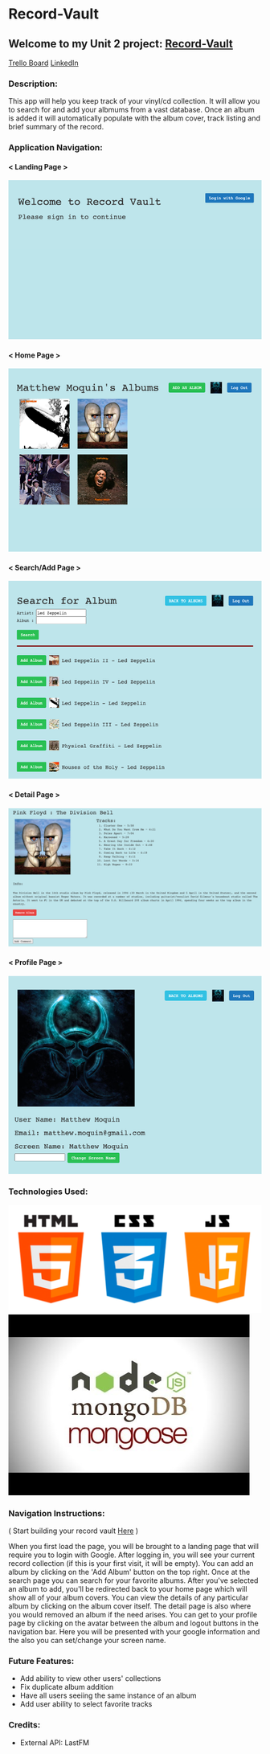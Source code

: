 # Record-Vault
## Welcome to my Unit 2 project: [Record-Vault](https://mjm-record-vault.herokuapp.com/)

[Trello Board](https://trello.com/b/9T4xujUM/ga-record-vault)
[LinkedIn](https://www.linkedin.com/in/matthewmoquin/)

### Description:
This app will help you keep track of your vinyl/cd collection. It will allow you to search for and add your albmums from a vast database. Once an album is added it will automatically populate with the album cover, track listing and brief summary of the record.

### Application Navigation:
#### < Landing Page \>
![Login Page](assets/initial_screen.png)

#### < Home Page \>
![Home Page](assets/home_page.png)

#### < Search/Add Page \>
![Search/Add Page](assets/search_results.png)

#### < Detail Page \>
![Detail Page](assets/detail_page.png)

#### < Profile Page \>
![Profile Page](assets/profile_page.png)

### Technologies Used:

![Front End](assets/html_css_js.png)
![Back End](assets/back_end.jpg)

### Navigation Instructions:

( Start building your record vault [Here](https://mjm-record-vault.herokuapp.com/) )

When you first load the page, you will be brought to a landing page that will require you to login with Google. After logging in, you will see your current record collection (if this is your first visit, it will be empty). You can add an album by clicking on the 'Add Album' button on the top right. Once at the search page you can search for your favorite albums. After you've selected an album to add, you'll be redirected back to your home page which will show all of your album covers. You can view the details of any particular album by clicking on the album cover itself. The detail page is also where you would removed an album if the need arises. You can get to your profile page by clicking on the avatar between the album and logout buttons in the navigation bar. Here you will be presented with your google information and the also you can set/change your screen name.

### Future Features:

* Add ability to view other users' collections
* Fix duplicate album addition
* Have all users seeiing the same instance of an album
* Add user ability to select favorite tracks

### Credits:
* External API: LastFM